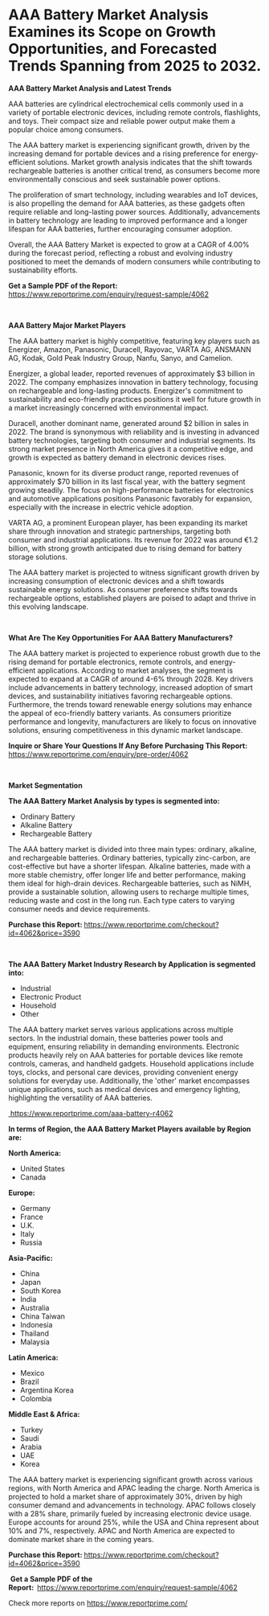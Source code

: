 <p><h1>AAA Battery Market Analysis Examines its Scope on Growth Opportunities, and Forecasted Trends Spanning from 2025 to 2032.</h1></p><p><strong>AAA Battery Market Analysis and Latest Trends</strong></p>
<p><p>AAA batteries are cylindrical electrochemical cells commonly used in a variety of portable electronic devices, including remote controls, flashlights, and toys. Their compact size and reliable power output make them a popular choice among consumers.</p><p>The AAA battery market is experiencing significant growth, driven by the increasing demand for portable devices and a rising preference for energy-efficient solutions. Market growth analysis indicates that the shift towards rechargeable batteries is another critical trend, as consumers become more environmentally conscious and seek sustainable power options. </p><p>The proliferation of smart technology, including wearables and IoT devices, is also propelling the demand for AAA batteries, as these gadgets often require reliable and long-lasting power sources. Additionally, advancements in battery technology are leading to improved performance and a longer lifespan for AAA batteries, further encouraging consumer adoption.</p><p>Overall, the AAA Battery Market is expected to grow at a CAGR of 4.00% during the forecast period, reflecting a robust and evolving industry positioned to meet the demands of modern consumers while contributing to sustainability efforts.</p></p>
<p><strong>Get a Sample PDF of the Report:&nbsp;</strong> <a href="https://www.reportprime.com/enquiry/request-sample/4062?utm_campaign=3197&utm_medium=2&utm_source=Github&utm_content=ia&utm_term=18032025&utm_id=aaa-battery">https://www.reportprime.com/enquiry/request-sample/4062</a></p>
<p>&nbsp;</p>
<p><strong>AAA Battery Major Market Players</strong></p>
<p><p>The AAA battery market is highly competitive, featuring key players such as Energizer, Amazon, Panasonic, Duracell, Rayovac, VARTA AG, ANSMANN AG, Kodak, Gold Peak Industry Group, Nanfu, Sanyo, and Camelion. </p><p>Energizer, a global leader, reported revenues of approximately $3 billion in 2022. The company emphasizes innovation in battery technology, focusing on rechargeable and long-lasting products. Energizer's commitment to sustainability and eco-friendly practices positions it well for future growth in a market increasingly concerned with environmental impact.</p><p>Duracell, another dominant name, generated around $2 billion in sales in 2022. The brand is synonymous with reliability and is investing in advanced battery technologies, targeting both consumer and industrial segments. Its strong market presence in North America gives it a competitive edge, and growth is expected as battery demand in electronic devices rises.</p><p>Panasonic, known for its diverse product range, reported revenues of approximately $70 billion in its last fiscal year, with the battery segment growing steadily. The focus on high-performance batteries for electronics and automotive applications positions Panasonic favorably for expansion, especially with the increase in electric vehicle adoption.</p><p>VARTA AG, a prominent European player, has been expanding its market share through innovation and strategic partnerships, targeting both consumer and industrial applications. Its revenue for 2022 was around €1.2 billion, with strong growth anticipated due to rising demand for battery storage solutions.</p><p>The AAA battery market is projected to witness significant growth driven by increasing consumption of electronic devices and a shift towards sustainable energy solutions. As consumer preference shifts towards rechargeable options, established players are poised to adapt and thrive in this evolving landscape.</p></p>
<p>&nbsp;</p>
<p><strong>What Are The Key Opportunities For AAA Battery Manufacturers?</strong></p>
<p><p>The AAA battery market is projected to experience robust growth due to the rising demand for portable electronics, remote controls, and energy-efficient applications. According to market analyses, the segment is expected to expand at a CAGR of around 4-6% through 2028. Key drivers include advancements in battery technology, increased adoption of smart devices, and sustainability initiatives favoring rechargeable options. Furthermore, the trends toward renewable energy solutions may enhance the appeal of eco-friendly battery variants. As consumers prioritize performance and longevity, manufacturers are likely to focus on innovative solutions, ensuring competitiveness in this dynamic market landscape.</p></p>
<p><strong>Inquire or Share Your Questions If Any Before Purchasing This Report:</strong> <a href="https://www.reportprime.com/enquiry/pre-order/4062?utm_campaign=3197&utm_medium=2&utm_source=Github&utm_content=ia&utm_term=18032025&utm_id=aaa-battery">https://www.reportprime.com/enquiry/pre-order/4062</a></p>
<p>&nbsp;</p>
<p><strong>Market Segmentation</strong></p>
<p><strong>The AAA Battery Market Analysis by types is segmented into:</strong></p>
<p><ul><li>Ordinary Battery</li><li>Alkaline Battery</li><li>Rechargeable Battery</li></ul></p>
<p><p>The AAA battery market is divided into three main types: ordinary, alkaline, and rechargeable batteries. Ordinary batteries, typically zinc-carbon, are cost-effective but have a shorter lifespan. Alkaline batteries, made with a more stable chemistry, offer longer life and better performance, making them ideal for high-drain devices. Rechargeable batteries, such as NiMH, provide a sustainable solution, allowing users to recharge multiple times, reducing waste and cost in the long run. Each type caters to varying consumer needs and device requirements.</p></p>
<p><strong>Purchase this Report:&nbsp;</strong><a href="https://www.reportprime.com/checkout?id=4062&price=3590&utm_campaign=3197&utm_medium=2&utm_source=Github&utm_content=ia&utm_term=18032025&utm_id=aaa-battery">https://www.reportprime.com/checkout?id=4062&price=3590</a></p>
<p>&nbsp;</p>
<p><strong>The AAA Battery Market Industry Research by Application is segmented into:</strong></p>
<p><ul><li>Industrial</li><li>Electronic Product</li><li>Household</li><li>Other</li></ul></p>
<p><p>The AAA battery market serves various applications across multiple sectors. In the industrial domain, these batteries power tools and equipment, ensuring reliability in demanding environments. Electronic products heavily rely on AAA batteries for portable devices like remote controls, cameras, and handheld gadgets. Household applications include toys, clocks, and personal care devices, providing convenient energy solutions for everyday use. Additionally, the 'other' market encompasses unique applications, such as medical devices and emergency lighting, highlighting the versatility of AAA batteries.</p></p>
<p><a href="https://www.reportprime.com/aaa-battery-r4062?utm_campaign=3197&utm_medium=2&utm_source=Github&utm_content=ia&utm_term=18032025&utm_id=aaa-battery">&nbsp;https://www.reportprime.com/aaa-battery-r4062</a></p>
<p><strong>In terms of Region, the AAA Battery Market Players available by Region are:</strong></p>
<p>
    <p> <strong> North America: </strong>
        <ul>
            <li>United States</li>
            <li>Canada</li>
        </ul>
        </p> 
    <p> <strong> Europe: </strong>
        <ul>
            <li>Germany</li>
            <li>France</li>
            <li>U.K.</li>
            <li>Italy</li>
            <li>Russia</li>
        </ul>
        </p> 
    <p> <strong> Asia-Pacific: </strong>
        <ul>
            <li>China</li>
            <li>Japan</li>
            <li>South Korea</li>
            <li>India</li>
            <li>Australia</li>
            <li>China Taiwan</li>
            <li>Indonesia</li>
            <li>Thailand</li>
            <li>Malaysia</li>
        </ul>
        </p> 
    <p> <strong> Latin America: </strong>
        <ul>
            <li>Mexico</li>
            <li>Brazil</li>
            <li>Argentina Korea</li>
            <li>Colombia</li>
        </ul>
        </p> 
    <p> <strong> Middle East & Africa: </strong>
        <ul>
            <li>Turkey</li>
            <li>Saudi</li>
            <li>Arabia</li>
            <li>UAE</li>
            <li>Korea</li>
        </ul>
    </p>
    </p>
<p><p>The AAA battery market is experiencing significant growth across various regions, with North America and APAC leading the charge. North America is projected to hold a market share of approximately 30%, driven by high consumer demand and advancements in technology. APAC follows closely with a 28% share, primarily fueled by increasing electronic device usage. Europe accounts for around 25%, while the USA and China represent about 10% and 7%, respectively. APAC and North America are expected to dominate market share in the coming years.</p></p>
<p><strong>Purchase this Report: </strong><a href="https://www.reportprime.com/checkout?id=4062&price=3590&utm_campaign=3197&utm_medium=2&utm_source=Github&utm_content=ia&utm_term=18032025&utm_id=aaa-battery">https://www.reportprime.com/checkout?id=4062&price=3590</a></p>
<p>&nbsp;<strong>Get a Sample PDF of the Report:&nbsp;&nbsp;</strong><a href="https://www.reportprime.com/enquiry/request-sample/4062?utm_campaign=3197&utm_medium=2&utm_source=Github&utm_content=ia&utm_term=18032025&utm_id=aaa-battery">https://www.reportprime.com/enquiry/request-sample/4062</a></p>
<p><strong></strong></p>
<p>Check more reports on <a href="https://www.reportprime.com/?utm_campaign=3197&utm_medium=2&utm_source=Github&utm_content=ia&utm_term=18032025&utm_id=aaa-battery">https://www.reportprime.com/</a></p>